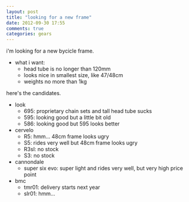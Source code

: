 ```yaml
---
layout: post
title: "looking for a new frame"
date: 2012-09-30 17:55
comments: true
categories: gears
---
```


i'm looking for a new bycicle frame.

- what i want:
  - head tube is no longer than 120mm
  - looks nice in smallest size, like 47/48cm
  - weights no more than 1kg

here's the candidates.

- look
  - 695: proprietary chain sets and tall head tube sucks
  - 595: looking good but a little bit old
  - 586: looking good but 595 looks better
- cervelo
  - R5: hmm... 48cm frame looks ugry
  - S5: rides very well but 48cm frame looks ugry
  - R3sl: no stock
  - S3: no stock
- cannondale
  - super six evo: super light and rides very well, but very high price point
- bmc
  - tmr01: delivery starts next year
  - slr01: hmm...
